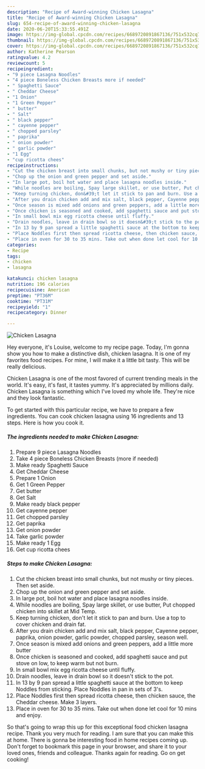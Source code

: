 ```yaml
---
description: "Recipe of Award-winning Chicken Lasagna"
title: "Recipe of Award-winning Chicken Lasagna"
slug: 654-recipe-of-award-winning-chicken-lasagna
date: 2020-06-20T15:33:55.491Z
image: https://img-global.cpcdn.com/recipes/6689720891867136/751x532cq70/chicken-lasagna-recipe-main-photo.jpg
thumbnail: https://img-global.cpcdn.com/recipes/6689720891867136/751x532cq70/chicken-lasagna-recipe-main-photo.jpg
cover: https://img-global.cpcdn.com/recipes/6689720891867136/751x532cq70/chicken-lasagna-recipe-main-photo.jpg
author: Katherine Pearson
ratingvalue: 4.2
reviewcount: 5
recipeingredient:
- "9 piece Lasagna Noodles"
- "4 piece Boneless Chicken Breasts more if needed"
- " Spaghetti Sauce"
- " Cheddar Cheese"
- "1 Onion"
- "1 Green Pepper"
- " butter"
- " Salt"
- " black pepper"
- " cayenne pepper"
- " chopped parsley"
- " paprika"
- " onion powder"
- " garlic powder"
- "1 Egg"
- "cup ricotta chees"
recipeinstructions:
- "Cut the chicken breast into small chunks, but not mushy or tiny pieces. Then set aside."
- "Chop up the onion and green pepper and set aside."
- "In large pot, boil hot water and place lasagna noodles inside."
- "While noodles are boiling, Spay large skillet, or use butter, Put chopped chicken into skillet at Mid Temp."
- "Keep turning chicken, don&#39;t let it stick to pan and burn. Use a top to cover chicken and drain fat."
- "After you drain chicken add and mix salt, black pepper, Cayenne pepper, paprika, onion powder, garlic powder, chopped parsley, season well."
- "Once season is mixed add onions and green peppers, add a little more butter"
- "Once chicken is seasoned and cooked, add spaghetti sauce and put stove on low, to keep warm but not burn."
- "In small bowl mix egg ricotta cheese until fluffy."
- "Drain noodles, leave in drain bowl so it doesn&#39;t stick to the pot."
- "In 13 by 9 pan spread a little spaghetti sauce at the bottom to keep Noddles from sticking. Place Noddles in pan in sets of 3&#39;s."
- "Place Noddles first then spread ricotta cheese, then chicken sauce, the Cheddar cheese. Make 3 layers."
- "Place in oven for 30 to 35 mins. Take out when done let cool for 10 mins and enjoy."
categories:
- Recipe
tags:
- chicken
- lasagna

katakunci: chicken lasagna 
nutrition: 196 calories
recipecuisine: American
preptime: "PT36M"
cooktime: "PT31M"
recipeyield: "1"
recipecategory: Dinner

---
```



![Chicken Lasagna](https://img-global.cpcdn.com/recipes/6689720891867136/751x532cq70/chicken-lasagna-recipe-main-photo.jpg)

Hey everyone, it's Louise, welcome to my recipe page. Today, I'm gonna show you how to make a distinctive dish, chicken lasagna. It is one of my favorites food recipes. For mine, I will make it a little bit tasty. This will be really delicious.

Chicken Lasagna is one of the most favored of current trending meals in the world. It's easy, it's fast, it tastes yummy. It's appreciated by millions daily. Chicken Lasagna is something which I've loved my whole life. They're nice and they look fantastic.




To get started with this particular recipe, we have to prepare a few ingredients. You can cook chicken lasagna using 16 ingredients and 13 steps. Here is how you cook it.

<!--inarticleads1-->

##### The ingredients needed to make Chicken Lasagna:

1. Prepare 9 piece Lasagna Noodles
1. Take 4 piece Boneless Chicken Breasts (more if needed)
1. Make ready  Spaghetti Sauce
1. Get  Cheddar Cheese
1. Prepare 1 Onion
1. Get 1 Green Pepper
1. Get  butter
1. Get  Salt
1. Make ready  black pepper
1. Get  cayenne pepper
1. Get  chopped parsley
1. Get  paprika
1. Get  onion powder
1. Take  garlic powder
1. Make ready 1 Egg
1. Get cup ricotta chees




<!--inarticleads2-->

##### Steps to make Chicken Lasagna:

1. Cut the chicken breast into small chunks, but not mushy or tiny pieces. Then set aside.
1. Chop up the onion and green pepper and set aside.
1. In large pot, boil hot water and place lasagna noodles inside.
1. While noodles are boiling, Spay large skillet, or use butter, Put chopped chicken into skillet at Mid Temp.
1. Keep turning chicken, don&#39;t let it stick to pan and burn. Use a top to cover chicken and drain fat.
1. After you drain chicken add and mix salt, black pepper, Cayenne pepper, paprika, onion powder, garlic powder, chopped parsley, season well.
1. Once season is mixed add onions and green peppers, add a little more butter
1. Once chicken is seasoned and cooked, add spaghetti sauce and put stove on low, to keep warm but not burn.
1. In small bowl mix egg ricotta cheese until fluffy.
1. Drain noodles, leave in drain bowl so it doesn&#39;t stick to the pot.
1. In 13 by 9 pan spread a little spaghetti sauce at the bottom to keep Noddles from sticking. Place Noddles in pan in sets of 3&#39;s.
1. Place Noddles first then spread ricotta cheese, then chicken sauce, the Cheddar cheese. Make 3 layers.
1. Place in oven for 30 to 35 mins. Take out when done let cool for 10 mins and enjoy.




So that's going to wrap this up for this exceptional food chicken lasagna recipe. Thank you very much for reading. I am sure that you can make this at home. There is gonna be interesting food in home recipes coming up. Don't forget to bookmark this page in your browser, and share it to your loved ones, friends and colleague. Thanks again for reading. Go on get cooking!
